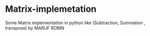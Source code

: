 # Matrix-implemetation
Some Matrix implementation in python like (Subtraction, Summation , transpose) by MARUF ROBIN
